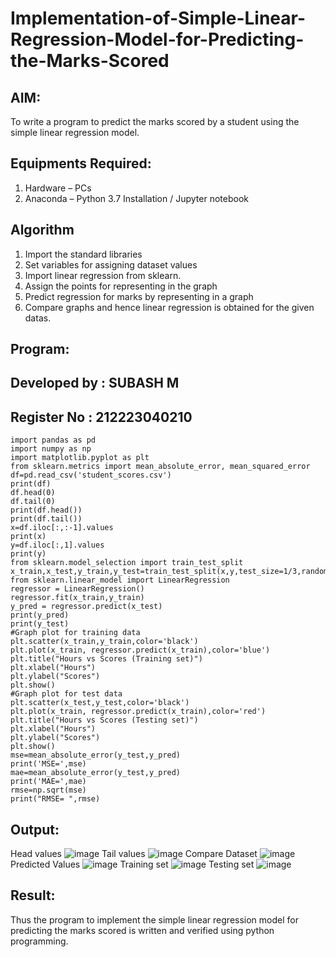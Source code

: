 # Implementation-of-Simple-Linear-Regression-Model-for-Predicting-the-Marks-Scored

## AIM:
To write a program to predict the marks scored by a student using the simple linear regression model.

## Equipments Required:
1. Hardware – PCs
2. Anaconda – Python 3.7 Installation / Jupyter notebook

## Algorithm
1. Import the standard libraries
2. Set variables for assigning dataset values
3. Import linear regression from sklearn.
4. Assign the points for representing in the graph
5. Predict regression for marks by representing in a graph
6. Compare graphs and hence linear regression is obtained for the given datas.

## Program:
## Developed by : SUBASH M
## Register No : 212223040210
```
import pandas as pd
import numpy as np
import matplotlib.pyplot as plt
from sklearn.metrics import mean_absolute_error, mean_squared_error
df=pd.read_csv('student_scores.csv')
print(df)
df.head(0)
df.tail(0)
print(df.head())
print(df.tail())
x=df.iloc[:,:-1].values
print(x)
y=df.iloc[:,1].values
print(y)
from sklearn.model_selection import train_test_split
x_train,x_test,y_train,y_test=train_test_split(x,y,test_size=1/3,random_state=0)
from sklearn.linear_model import LinearRegression
regressor = LinearRegression()
regressor.fit(x_train,y_train)
y_pred = regressor.predict(x_test)
print(y_pred)
print(y_test)
#Graph plot for training data
plt.scatter(x_train,y_train,color='black')
plt.plot(x_train, regressor.predict(x_train),color='blue') 
plt.title("Hours vs Scores (Training set)")
plt.xlabel("Hours")
plt.ylabel("Scores")
plt.show()
#Graph plot for test data
plt.scatter(x_test,y_test,color='black')
plt.plot(x_train, regressor.predict(x_train),color='red')
plt.title("Hours vs Scores (Testing set)")
plt.xlabel("Hours")
plt.ylabel("Scores")
plt.show()
mse=mean_absolute_error(y_test,y_pred)
print('MSE=',mse)
mae=mean_absolute_error(y_test,y_pred)
print('MAE=',mae)
rmse=np.sqrt(mse)
print("RMSE= ",rmse)
```

## Output:
Head values
![image](https://github.com/user-attachments/assets/61fea6a0-7f5b-4ec2-863f-a6a5a12f5867)
Tail values
![image](https://github.com/user-attachments/assets/ab8007a5-b14e-438b-8b44-7bb667934350)
Compare Dataset
![image](https://github.com/user-attachments/assets/f45375ff-6260-45ca-ad45-868e39f1836b)
Predicted Values
![image](https://github.com/user-attachments/assets/5720bbb1-a6ab-4d89-86d9-ca0b8ca2705e)
Training set
![image](https://github.com/user-attachments/assets/33b070ee-1ca0-4b55-8c79-0382740fe9f5)
Testing set
![image](https://github.com/user-attachments/assets/f520a8c0-5fd8-4e14-9cd9-2d1f9fd61559)


## Result:
Thus the program to implement the simple linear regression model for predicting the marks scored is written and verified using python programming.
